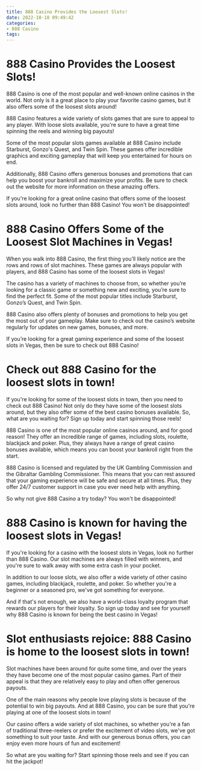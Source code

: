```yaml
---
title: 888 Casino Provides the Loosest Slots!
date: 2022-10-18 09:49:42
categories:
- 888 Casino
tags:
---
```



#  888 Casino Provides the Loosest Slots!

888 Casino is one of the most popular and well-known online casinos in the world. Not only is it a great place to play your favorite casino games, but it also offers some of the loosest slots around!

888 Casino features a wide variety of slots games that are sure to appeal to any player. With loose slots available, you're sure to have a great time spinning the reels and winning big payouts!

Some of the most popular slots games available at 888 Casino include Starburst, Gonzo's Quest, and Twin Spin. These games offer incredible graphics and exciting gameplay that will keep you entertained for hours on end.

Additionally, 888 Casino offers generous bonuses and promotions that can help you boost your bankroll and maximize your profits. Be sure to check out the website for more information on these amazing offers.

If you're looking for a great online casino that offers some of the loosest slots around, look no further than 888 Casino! You won't be disappointed!

#  888 Casino Offers Some of the Loosest Slot Machines in Vegas!

When you walk into 888 Casino, the first thing you’ll likely notice are the rows and rows of slot machines. These games are always popular with players, and 888 Casino has some of the loosest slots in Vegas!

The casino has a variety of machines to choose from, so whether you’re looking for a classic game or something new and exciting, you’re sure to find the perfect fit. Some of the most popular titles include Starburst, Gonzo’s Quest, and Twin Spin.

888 Casino also offers plenty of bonuses and promotions to help you get the most out of your gameplay. Make sure to check out the casino’s website regularly for updates on new games, bonuses, and more.

If you’re looking for a great gaming experience and some of the loosest slots in Vegas, then be sure to check out 888 Casino!

#  Check out 888 Casino for the loosest slots in town!

If you're looking for some of the loosest slots in town, then you need to check out 888 Casino! Not only do they have some of the loosest slots around, but they also offer some of the best casino bonuses available. So, what are you waiting for? Sign up today and start spinning those reels!

888 Casino is one of the most popular online casinos around, and for good reason! They offer an incredible range of games, including slots, roulette, blackjack and poker. Plus, they always have a range of great casino bonuses available, which means you can boost your bankroll right from the start.

888 Casino is licensed and regulated by the UK Gambling Commission and the Gibraltar Gambling Commissioner. This means that you can rest assured that your gaming experience will be safe and secure at all times. Plus, they offer 24/7 customer support in case you ever need help with anything.

So why not give 888 Casino a try today? You won't be disappointed!

#  888 Casino is known for having the loosest slots in Vegas!

If you're looking for a casino with the loosest slots in Vegas, look no further than 888 Casino. Our slot machines are always filled with winners, and you're sure to walk away with some extra cash in your pocket.

In addition to our loose slots, we also offer a wide variety of other casino games, including blackjack, roulette, and poker. So whether you're a beginner or a seasoned pro, we've got something for everyone.

And if that's not enough, we also have a world-class loyalty program that rewards our players for their loyalty. So sign up today and see for yourself why 888 Casino is known for being the best casino in Vegas!

#  Slot enthusiasts rejoice: 888 Casino is home to the loosest slots in town!

Slot machines have been around for quite some time, and over the years they have become one of the most popular casino games. Part of their appeal is that they are relatively easy to play and often offer generous payouts.

One of the main reasons why people love playing slots is because of the potential to win big payouts. And at 888 Casino, you can be sure that you're playing at one of the loosest slots in town!

Our casino offers a wide variety of slot machines, so whether you're a fan of traditional three-reelers or prefer the excitement of video slots, we've got something to suit your taste. And with our generous bonus offers, you can enjoy even more hours of fun and excitement!

So what are you waiting for? Start spinning those reels and see if you can hit the jackpot!